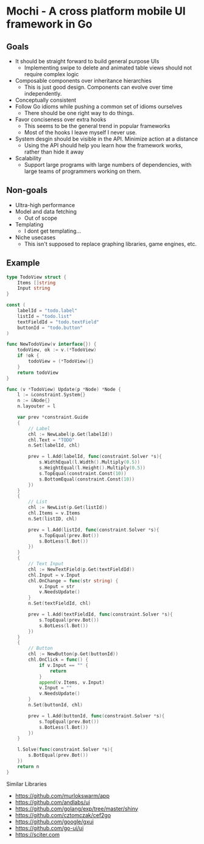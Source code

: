 # Mochi - A cross platform mobile UI framework in Go

## Goals
* It should be straight forward to build general purpose UIs
	* Implementing swipe to delete and animated table views should not require complex logic
* Composable components over inheritance hierarchies
	* This is just good design. Components can evolve over time independently.
* Conceptually consistent
* Follow Go idioms while pushing a common set of idioms ourselves
	* There should be one right way to do things.
* Favor conciseness over extra hooks
	* This seems to be the general trend in popular frameworks
	* Most of the hooks I leave myself I never use.
* System desgin should be visible in the API. Minimize action at a distance
	* Using the API should help you learn how the framework works, rather than hide it away
* Scalability
	* Support large programs with large numbers of dependencies, with large teams of programmers working on them.

## Non-goals
* Ultra-high performance
* Model and data fetching
	* Out of scope
* Templating
	* I dont get templating... 
* Niche usecases
	* This isn't supposed to replace graphing libraries, game engines, etc.

## Example

```go
type TodoView struct {
	Items []string
	Input string
}

const (
	labelId = "todo.label"
	listId = "todo.list"
	textFieldId = "todo.textField"
	buttonId = "todo.button"
)

func NewTodoView(v interface{}) {
	todoView, ok := v.(*TodoView)
	if !ok {
		todoView = (*TodoView){}
	}
	return todoView
}

func (v *TodoView) Update(p *Node) *Node {
	l := &constraint.System{}
	n := &Node{}
	n.layouter = l

	var prev *constraint.Guide
	{
		// Label
		chl := NewLabel(p.Get(labelId))
		chl.Text = "TODO"
		n.Set(labelId, chl)

		prev = l.Add(labelId, func(constraint.Solver *s){
			s.WidthEqual(l.Width().Multiply(0.5))
			s.HeightEqual(l.Height().Multiply(0.5))
			s.TopEqual(constraint.Const(10))
			s.BottomEqual(constraint.Const(10))
		})
	}
	{
		// List
		chl := NewList(p.Get(listId))
		chl.Items = v.Items
		n.Set(listID, chl)

		prev = l.Add(listId, func(constraint.Solver *s){
			s.TopEqual(prev.Bot())
			s.BotLess(l.Bot())
		})
	}
	{
		// Text Input
		chl := NewTextField(p.Get(textFieldId))
		chl.Input = v.Input
		chl.OnChange = func(str string) {
			v.Input = str
			v.NeedsUpdate()
		}
		n.Set(textFieldId, chl)

		prev = l.Add(textFieldId, func(constraint.Solver *s){
			s.TopEqual(prev.Bot())
			s.BotLess(l.Bot())
		})
	}
	{
		// Button
		chl := NewButton(p.Get(buttonId))
		chl.OnClick = func() {
			if v.Input == "" {
				return
			}
			append(v.Items, v.Input)
			v.Input = ""
			v.NeedsUpdate()
		}
		n.Set(buttonId, chl)

		prev = l.Add(buttonId, func(constraint.Solver *s){
			s.TopEqual(prev.Bot())
			s.BotLess(l.Bot())
		})
	}

	l.Solve(func(constraint.Solver *s){
		s.BotEqual(prev.Bot())
	})
	return n
}
```

Similar Libraries

* https://github.com/murlokswarm/app
* https://github.com/andlabs/ui
* https://github.com/golang/exp/tree/master/shiny
* https://github.com/cztomczak/cef2go
* https://github.com/google/gxui
* https://github.com/go-ui/ui
* https://sciter.com
<!--
## Blah



## Renderer

Building the tree 

### Blah

func (v *TodoView) Render(prev, next *Node) {
	...
}

### RenderContext

func (v *TodoView) Render(ctx *RenderContext) {
	label := AddLabel(ctx, labelId)
	label.Text = "TODO"

	scroll := AddScrollView(ctx, scrollId)
	content := AddWebView(scroll.ContentContext, contentId)
	content.URL = "www.example.com"
	scroll.ContentView = content
}

### 

func (v *TodoView) Update(p *Node) *Node {
	n := &Node{}

	label := NewLabel(p.Get(labelId))
	label.Text = "TODO"
	n.Add(labelId, label)

	list := NewList(p.Get(listId))
	list.Items = v.Items
	n.Add(listID, list)

	text := NewTextField(p.Get(textFieldId))
	text.Input = v.Input
	text.OnChange = func(str string) {
		v.Input = str
		v.NeedsUpdate()
	}
	n.Add(textFieldId, textField)

	button := NewButton(p.Get(buttonId))
	button.OnClick = func() {
		if v.Input == "" {
			return
		}
		append(v.Items, v.Input)
		v.Input = ""
		v.NeedsUpdate()
	}
	n.Add(textFieldId, textField)
	scrollView := NewScrollView(p.Get(scrollId))
	contentView := NewTextField(scrollView.ContentView)
	scrollView.ContentView = contentView
}

## Drawing

What is the minimum api necessary for drawing? 
* Groups
* Shapes
* Shadow
* Fill Color
* Gradient
* Mask

## Layout

Layout should happen on a background thread. Parent always knows where the child is. Does this include 3d transforms? Rotations?

Ignore Transforms and rotations for now.

## Event 

Mouse, keyboard and touch input is handled by event handlers attached to each view. Events start at the handler deepest in the view hierarchy. Handlers are given an option to bubble the event further upwards or capture it. Multi-touch events will behave similar to UIGestureRecognizer.

Once a gesture recognizer recognizes a view, it should, start capturing events on the way down. 

What is the purpose of sending events down before going up? We can do UserInteractionEnabled easily. Once a gesture recognizer has begun recognizing an event, it can prevent other recognizers from accidentally triggering.

A event handlers should be able to track all input regardless of position. And event handlers should be able to cancel other event handlers.

### UIGestureRecognizer

iOS has a great API in UIGestureRecognizer. It does have the complexity of `canBePreventedByGestureRecognizer:` and `canPreventGestureRecognizer:`. Is there a way to do this in a declarative manner? We could give each event handler a `priority` value. Or we could refer to other gesture recognizers by a keypath. How does this work with the view tree? Is there a way we could reduce the scope of UIGestureRecognizer, to give us wins in other areas?

### Use Case: Double Tap and Single Tap

In Safari, double tap zoom the page while a single tap opens a link. Even if the single tap event handler is activated, it must wait for the double tap handler to verify that it is complete. How do we choose which handler to prefer? We could base it on the one that took a longer time to respond. Are there other options we could use to determine the winner? One possibility is we use the eventHandler array order to hint at priority?

### Use Case: Tap Drag and Drag Tap

Similar to the double Tap and single Tap in Safari, you could imagine event handlers initiating at separate times. Again how do we determine the winner?

### Use Case: Button inside Button vs Button in ScrollView

If you have a button inside of another touchable area. The inner button should take priority. However if you have a button in a scrollView, and the scroll drags then the scroll should take priority.

Alternately we could use a signal outside of the event system to cancel the button press. Or the eventHandlers could mediate between themselves? 

Press and Hold =  press -> hold
Double tap = press -> release -> press -> release
Button = press -> hold / drag -> release
Scroll = press -> hold / drag

- ScrollView : Scroll, Double Tap
	- Button : Button, Press and Hold

Scenario 1: press -> release. Only the button will be triggered. But double tap is waiting to trigger?
Scenario 2: press -> hold. Press and Hold will be triggered. Button will be waiting to trigger.
We can give Press and Hold priority by ordering them.
Scenario 3: press -> drag. Scroll will be triggered.

It seems that we are waiting for all gesture recognizers to get out of the possible state. At which point the first to complete is the winner.

Possible -> Began -> Ended/Cancelled

### Other Use Cases
* UserInteractionEnabled = False
* Scrolling
* Button activation cancelled by vertical scrolling but not horizontal
* Pinch to zoom
* Highlighting a view and dragging outside of it and back in.
* Horizontal swipe on tableview to show delete button
* Touch driven animations. AKA swipe back to navigate.

How do I do this in an abstract manner, that doesn't need built in support similar to our constraint system? Also note the gesture recognizer lower in the heirarchy wins.

We could wrap it the event, and rebubble. There needs to be some synchronization mechanism, so that when an event completes, it notifies the other gesture recognizers that they should cancel. The gesture recognizers need to intercept the events before anything else hit. GestureEvent separate from a touch event? 

GestureCompletedEvent {}

GestureEvent {
	Events []Event
	Possible bool
	Complete func()complete
}

GestureEvent flows through the system. If any are possible, then do nothing. When a gesture flows through and possible is still false, but complete is true. Call the completion() and send through a GestureCompleteEvent. 

## Animations

## Updating

What if we didn't need to call NeedsUpdate? We have it so that when a component modifies itself, it can trigger a rerender. Also to give opportunity to stop the update from flowing downwards.
Instead of calling setters, NeedsUpdate will automatically flow through the entire tree. We can stop by calling, DoesntNeedsUpdate()?

Rather than calling setState(). We instead mark v.NeedsUpdate(). And instead of passing in components, we assume you don't modify components except in the Update() func.-->
